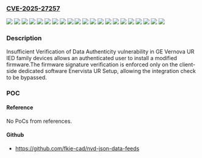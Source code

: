 ### [CVE-2025-27257](https://cve.mitre.org/cgi-bin/cvename.cgi?name=CVE-2025-27257)
![](https://img.shields.io/static/v1?label=Product&message=B30%20Multilin&color=blue)
![](https://img.shields.io/static/v1?label=Product&message=B90%20Multilin&color=blue)
![](https://img.shields.io/static/v1?label=Product&message=C30%20Multilin&color=blue)
![](https://img.shields.io/static/v1?label=Product&message=C60%20Multilin&color=blue)
![](https://img.shields.io/static/v1?label=Product&message=C70%20Multilin&color=blue)
![](https://img.shields.io/static/v1?label=Product&message=C95%20Multilin&color=blue)
![](https://img.shields.io/static/v1?label=Product&message=D30%20Multilin&color=blue)
![](https://img.shields.io/static/v1?label=Product&message=D60%20Multilin&color=blue)
![](https://img.shields.io/static/v1?label=Product&message=F35%20Multilin&color=blue)
![](https://img.shields.io/static/v1?label=Product&message=F60%20Multilin&color=blue)
![](https://img.shields.io/static/v1?label=Product&message=G30%20Multilin&color=blue)
![](https://img.shields.io/static/v1?label=Product&message=G60%20Multilin&color=blue)
![](https://img.shields.io/static/v1?label=Product&message=L30%20Multilin&color=blue)
![](https://img.shields.io/static/v1?label=Product&message=L60%20Multilin&color=blue)
![](https://img.shields.io/static/v1?label=Product&message=L90%20Multilin&color=blue)
![](https://img.shields.io/static/v1?label=Product&message=M60%20Multilin&color=blue)
![](https://img.shields.io/static/v1?label=Product&message=N60%20multilin&color=blue)
![](https://img.shields.io/static/v1?label=Product&message=T35%20Multilin&color=blue)
![](https://img.shields.io/static/v1?label=Product&message=T60%20Multilin&color=blue)
![](https://img.shields.io/static/v1?label=Version&message=7.0%20&color=brightgreen)
![](https://img.shields.io/static/v1?label=Vulnerability&message=CWE-345%20Insufficient%20Verification%20of%20Data%20Authenticity&color=brightgreen)

### Description

Insufficient Verification of Data Authenticity vulnerability in GE Vernova UR IED family devices allows an authenticated user to install a modified firmware.The firmware signature verification is enforced only on the client-side dedicated software Enervista UR Setup, allowing the integration check to be bypassed.

### POC

#### Reference
No PoCs from references.

#### Github
- https://github.com/fkie-cad/nvd-json-data-feeds

